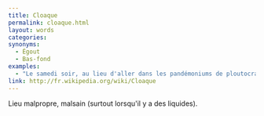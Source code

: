```yaml
---
title: Cloaque
permalink: cloaque.html
layout: words
categories:
synonyms:
  - Égout
  - Bas-fond
examples:
  - "Le samedi soir, au lieu d'aller dans les pandémoniums de ploutocrates concupiscents, où plutôt devrais je dire ces cloaques sybarites dyonisiaques, vous feriez mieux de redémontrer la formule d'interpolation de Lagrange, ou les équations de types chaleurs associés aux processus Markoviens."
link: http://fr.wikipedia.org/wiki/Cloaque
---
```


Lieu malpropre, malsain (surtout lorsqu'il y a des liquides).
